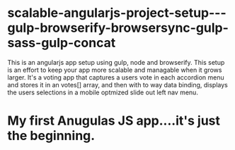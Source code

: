 # scalable-angularjs-project-setup---gulp-browserify-browsersync-gulp-sass-gulp-concat
This is an angularjs app setup using gulp, node and browserify. This setup is an effort to keep your app more scalable and managable when it grows larger. It's a voting app that captures a users vote in each accordion menu and stores it in an votes[] array, and then with to way data binding, displays the users selections in a mobile optmized slide out left nav menu.

# My first Anugulas JS app....it's just the beginning.
